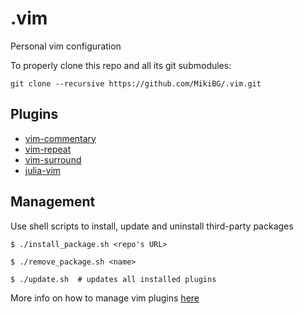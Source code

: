 # .vim
Personal vim configuration

To properly clone this repo and all its git submodules:
```
git clone --recursive https://github.com/MikiBG/.vim.git
```

## Plugins
* [vim-commentary](https://github.com/tpope/vim-commentary)
* [vim-repeat](https://github.com/tpope/vim-repeat)
* [vim-surround](https://github.com/tpope/vim-commentary)
* [julia-vim](https://github.com/JuliaEditorSupport/julia-vim)


## Management
Use shell scripts to install, update and uninstall third-party 
packages
```
$ ./install_package.sh <repo's URL>
```
```
$ ./remove_package.sh <name>
```
```
$ ./update.sh  # updates all installed plugins
```

More info on how to manage  vim plugins 
[here](https://shapeshed.com/vim-packages/)
